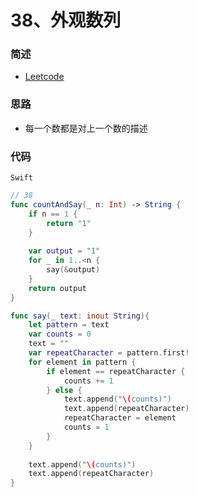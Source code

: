 # 38、外观数列

### 简述

- [Leetcode](https://leetcode-cn.com/problems/count-and-say/)

### 思路

- 每一个数都是对上一个数的描述

### 代码


`Swift`

```swift
// 38
func countAndSay(_ n: Int) -> String {
    if n == 1 {
        return "1"
    }
    
    var output = "1"
    for _ in 1..<n {
        say(&output)
    }
    return output
}

func say(_ text: inout String){
    let pattern = text
    var counts = 0
    text = ""
    var repeatCharacter = pattern.first!
    for element in pattern {
        if element == repeatCharacter {
            counts += 1
        } else {
            text.append("\(counts)")
            text.append(repeatCharacter)
            repeatCharacter = element
            counts = 1
        }
    }
    
    text.append("\(counts)")
    text.append(repeatCharacter)
}
```
